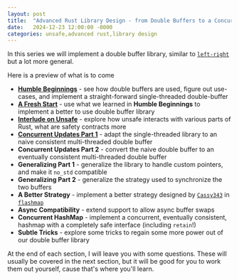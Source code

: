 ```yaml
---
layout: post
title:  "Advanced Rust Library Design - from Double Buffers to a Concurrent HashMap"
date:   2024-12-23 12:00:00 -0000
categories: unsafe,advanced rust,library design
---
```


In this series we will implement a double buffer library, similar to [`left-right`](https://crates.io/crates/left-right) but a lot more general.

Here is a preview of what is to come
 * [**Humble Beginnings**](Double-Buffer-2.html) - see how double buffers are used, figure out use-cases, and implement a straight-forward single-threaded double-buffer
 * [**A Fresh Start**](Double-Buffer-3.html) - use what we learned in **Humble Beginnings** to implement a better to use double buffer library
 * [**Interlude on Unsafe**](Double-Buffer-4.html) - explore how unsafe interacts with various parts of Rust, what are safety contracts more
 * [**Concurrent Updates Part 1**](Double-Buffer-5.html) - adapt the single-threaded library to an naive consistent multi-threaded double buffer
 * **Concurrent Updates Part 2** - convert the naive double buffer to an eventually consistent multi-threaded double buffer
 * **Generalizing Part 1** - generalize the library to handle custom pointers, and make it `no_std` compatible
 * **Generalizing Part 2** - generalize the strategy used to synchronize the two buffers
 * **A Better Strategy** - implement a better strategy designed by [`Cassy343`](https://github.com/Cassy343) in [`flashmap`](https://crates.io/crates/flashmap)
 * **Async Compatibility** - extend support to allow async buffer swaps
 * **Concurrent HashMap** - implement a concurrent, eventually consistent, hashmap with a completely safe interface (including `retain`!)
 * **Subtle Tricks** - explore some tricks to regain some more power out of our double buffer library

At the end of each section, I will leave you with some questions. These will usually be covered in the
next section, but it will be good for you to work them out yourself, cause that's where you'll learn.